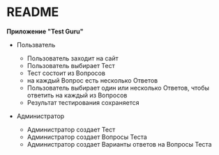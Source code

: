 # README

**Приложение "Test Guru"**

* Пользватель
    * Пользователь заходит на сайт
    * Пользователь выбирает Тест
    * Тест состоит из Вопросов
    * на каждый Вопрос есть несколько Ответов
    * Пользователь выбирает один или несколько Ответов, 
        чтобы ответить на каждый из Вопросов
    * Результат тестирования сохраняется
    
    
* Администратор
    * Администратор создает Тест
    * Администратор создает Вопросы Теста
    * Администратор создает Варианты ответов 
        на Вопросы Теста
